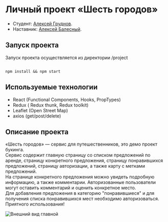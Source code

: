 # Личный проект «Шесть городов»

* Студент: [Алексей Груднов](https://up.htmlacademy.ru/react/7/user/1261489).
* Наставник: [Алексей Балесный](https://htmlacademy.ru/profile/id221665).

## Запуск проекта
Запуск проекта осуществляется из директории /project

<code>
npm install && npm start
</code>

## Используемые технологии

- React (Functional Components, Hooks, PropTypes)
- Redux ( Redux thunk, Redux toolkit)
- Leaflet (Open Street Map)
- axios (get/post/delete)

## Описание проекта

«Шесть городов» — сервис для путешественников, это демо проект букинга.  
Сервис содержит главную страницу со списком предложений по аренде, страницу конкретного предложения, страницу понравившихся предложений, страницу авторизации, а также карту с метками предложений.  
На странице конкретного предложения можно увидеть подробную информацию, а также комментарии. Авторизованные пользователи могут оставить комментарий и оценить конкретное место.  
Для добавления предложения в категорию "понравившиеся" и для получения списка понравившихся мест необходимо авторизоваться.  
Приятного использования! 

<img src='http://ipic.su/img/img7/fs/kiss_944kb.1628857551.png' alt='Внешний вид главной'/>

